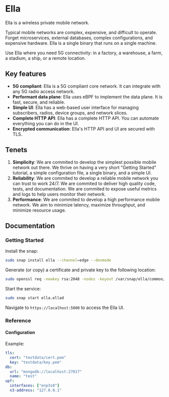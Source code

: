 # Ella

Ella is a wireless private mobile network.

Typical mobile networks are complex, expensive, and difficult to operate. Forget microservices, external databases, complex configurations, and expensive hardware. Ella is a single binary that runs on a single machine.

Use Ella where you need 5G connectivity: in a factory, a warehouse, a farm, a stadium, a ship, or a remote location.

## Key features

* **5G compliant**: Ella is a 5G compliant core network. It can integrate with any 5G radio access network.
* **Performant data plane**: Ella uses eBPF to implement the data plane. It is fast, secure, and reliable.
* **Simple UI**: Ella has a web-based user interface for managing subscribers, radios, device groups, and network slices.
* **Complete HTTP API**: Ella has a complete HTTP API. You can automate everything you can do in the UI.
* **Encrypted communication**: Ella's HTTP API and UI are secured with TLS.

## Tenets

1. **Simplicity**: We are commited to develop the simplest possible mobile network out there. We thrive on having a very short "Getting Started" tutorial, a simple configuration file, a single binary, and a simple UI.
2. **Reliability**: We are commited to develop a reliable mobile network you can trust to work 24/7. We are commited to deliver high quality code, tests, and documentation. We are commited to expose useful metrics and logs to help users monitor their network.
3. **Performance**: We are commited to develop a high performance mobile network. We aim to minimize latency, maximize throughput, and minimize resource usage. 

## Documentation

### Getting Started

Install the snap:

```bash
sudo snap install ella --channel=edge --devmode
```

Generate (or copy) a certificate and private key to the following location:
```bash
sudo openssl req -newkey rsa:2048 -nodes -keyout /var/snap/ella/common/key.pem -x509 -days 1 -out /var/snap/ella/common/cert.pem -subj "/CN=example.com"
```

Start the service:
```bash
sudo snap start ella.ellad
```

Navigate to `https://localhost:5000` to access the Ella UI.

### Reference

#### Configuration

Example:

```yaml
tls:
  cert: "testdata/cert.pem"
  key: "testdata/key.pem"
db:
  url: "mongodb://localhost:27017"
  name: "test"
upf:
  interfaces: ["enp3s0"]
  n3-address: "127.0.0.1"
```
